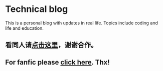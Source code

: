 # Technical blog
This is a personal blog with updates in real life. Topics include coding and life and education.
## 看同人请[点击这里](https://angry-bhabha-fac265.netlify.app/)，谢谢合作。
## For fanfic please [click here](https://angry-bhabha-fac265.netlify.app/). Thx!
